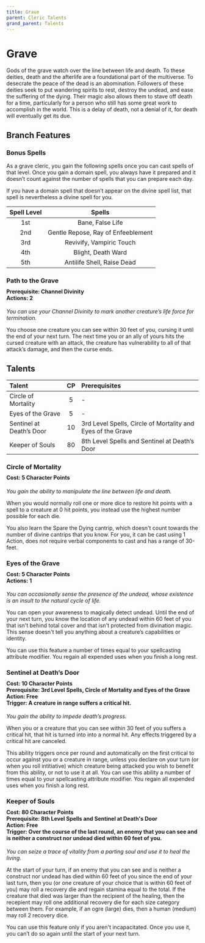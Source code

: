 ```yaml
---
title: Grave
parent: Cleric Talents
grand_parent: Talents
---
```


# Grave
Gods of the grave watch over the line between life and death. To these deities, death and the afterlife are a foundational part of the multiverse. To desecrate the peace of the dead is an abomination. Followers of these deities seek to put wandering spirits to rest, destroy the undead, and ease the suffering of the dying. Their magic also allows them to stave off death for a time, particularly for a person who still has some great work to accomplish in the world. This is a delay of death, not a denial of it, for death will eventually get its due.

## Branch Features

### Bonus Spells
As a grave cleric, you gain the following spells once you can cast spells of that level. Once you gain a domain spell, you always have it prepared and it doesn’t count against the number of spells that you can prepare each day.

If you have a domain spell that doesn’t appear on the divine spell list, that spell is nevertheless a divine spell for you.

| Spell Level | Spells |
|:-----------:|:------:|
| 1st | Bane, False Life |
| 2nd | Gentle Repose, Ray of Enfeeblement |
| 3rd | Revivify, Vampiric Touch |
| 4th | Blight, Death Ward |
| 5th | Antilife Shell, Raise Dead |

### Path to the Grave

<div style="margin-top:-10px;"></div>

#### **Prerequisite:** Channel Divinity<br>**Actions:** 2
*You can use your Channel Divinity to mark another creature’s life force for termination.* 

You choose one creature you can see within 30 feet of you, cursing it until the end of your next turn. The next time you or an ally of yours hits the cursed creature with an attack, the creature has vulnerability to all of that attack’s damage, and then the curse ends. 

## Talents
 
| Talent | CP | Prerequisites |
|:-------|:--:|:--------------|
| Circle of Mortality      | 5  | - |  
| Eyes of the Grave        | 5  | - |
| Sentinel at Death’s Door | 10 | 3rd Level Spells, Circle of Mortality and Eyes of the Grave |  
| Keeper of Souls          | 80 | 8th Level Spells and Sentinel at Death’s Door |  

### Circle of Mortality
 
<div style="margin-top:-10px;"></div>
 
#### **Cost:** 5 Character Points
*You gain the ability to manipulate the line between life and death.* 

When you would normally roll one or more dice to restore hit points with a spell to a creature at 0 hit points, you instead use the highest number possible for each die. 

You also learn the Spare the Dying cantrip, which doesn't count towards the number of divine cantrips that you know. For you, it can be cast using 1 Action, does not require verbal components to cast and has a range of 30-feet.

### Eyes of the Grave
 
<div style="margin-top:-10px;"></div>
 
#### **Cost:** 5 Character Points<br>**Actions:** 1
*You can occasionally sense the presence of the undead, whose existence is an insult to the natural cycle of life.* 

You can open your awareness to magically detect undead. Until the end of your next turn, you know the location of any undead within 60 feet of you that isn't behind total cover and that isn't protected from divination magic. This sense doesn't tell you anything about a creature’s capabilities or identity.

You can use this feature a number of times equal to your spellcasting attribute modifier. You regain all expended uses when you finish a long rest.

### Sentinel at Death’s Door

<div style="margin-top:-10px;"></div>
 
#### **Cost:** 10 Character Points<br>**Prerequisite:** 3rd Level Spells, Circle of Mortality and Eyes of the Grave<br>**Action:** Free<br>**Trigger:** A creature in range suffers a critical hit.
*You gain the ability to impede death’s progress.* 

When you or a creature that you can see within 30 feet of you suffers a critical hit, that hit is turned into into a normal hit. Any effects triggered by a critical hit are canceled. 

This ability triggers once per round and automatically on the first critical to occur against you or a creature in range, unless you declare on your turn (or when you roll intitiative) which creature being attacked you wish to benefit from this ability, or not to use it at all. You can use this ability a number of times equal to your spellcasting attribute modifier. You regain all expended uses when you finish a long rest.

### Keeper of Souls

<div style="margin-top:-10px;"></div>
 
#### **Cost:** 80 Character Points<br>**Prerequisite:** 8th Level Spells and Sentinel at Death's Door<br>**Action:** Free<br>**Trigger:** Over the course of the last round, an enemy that you can see and is neither a construct nor undead died within 60 feet of you.
*You can seize a trace of vitality from a parting soul and use it to heal the living.*

At the start of your turn, if an enemy that you can see and is neither a construct nor undead has died within 60 feet of you since the end of your last turn, then you (or one creature of your choice that is within 60 feet of you) may roll a recovery die and regain stamina equal to the total. If the creature that died was larger than the recipient of the healing, then the recepient may roll one additional recovery die for each size category between them. For example, if an ogre (large) dies, then a human (medium) may roll 2 recovery dice.

You can use this feature only if you aren't incapacitated. Once you use it, you can’t do so again until the start of your next turn.
